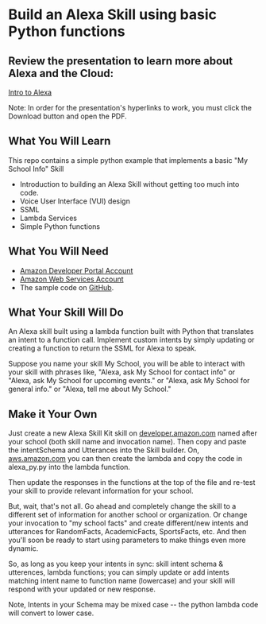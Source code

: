 # Build an Alexa Skill using basic Python functions

## Review the presentation to learn more about Alexa and the Cloud:
[Intro to Alexa](https://github.com/full-steam-ahead/alexa/blob/master/Create%20Your%20First%20Alexa%20Skill.pdf)  

Note: In order for the presentation's hyperlinks to work, you must click the Download button and open the PDF. 

## What You Will Learn

This repo contains a simple python example that implements a basic "My
School Info" Skill

* Introduction to building an Alexa Skill without getting too much
into code.
* Voice User Interface (VUI) design
* SSML
* Lambda Services
* Simple Python functions

## What You Will Need

* [Amazon Developer Portal Account](http://developer.amazon.com)
* [Amazon Web Services Account](http://aws.amazon.com/)
* The sample code on [GitHub](https://github.com/full-steam-ahead/alexa).

## What Your Skill Will Do

An Alexa skill built using a lambda function built with Python that
translates an intent to a function call. Implement custom intents by
simply updating or creating a function to return the SSML for Alexa to speak.

Suppose you name your skill My School, you will be able to interact
with your skill with phrases like, "Alexa, ask My School for contact
info" or "Alexa, ask My School for upcoming events." or "Alexa,
ask My School for general info." or "Alexa, tell me about
My School."

## Make it Your Own

Just create a new Alexa Skill Kit skill on [developer.amazon.com](https://developer.amazon.com) named after your school (both skill name and invocation name). Then copy and paste the
intentSchema and Utterances into the Skill builder. On, [aws.amazon.com](https://aws.amaxon.com) you can then create the
lambda and copy the code in alexa_py.py into the lambda function.

Then update the responses in the functions at the top
of the file and re-test your skill to provide relevant information for your school.

But, wait, that's not all. Go ahead and completely change the skill to
a different set of information for another school or organization. Or change your
invocation to "my school facts" and create different/new intents and
utterances for RandomFacts, AcademicFacts, SportsFacts, etc. And then you'll
soon be ready to start using parameters to make things even more
dynamic.

So, as long as you keep your intents in sync: skill intent schema & utterences, lambda functions; you can
simply update or add intents matching intent name to function name (lowercase) and your skill will respond with your updated or new response.

Note, Intents in your Schema may be mixed case -- the python lambda code will convert to lower case.



